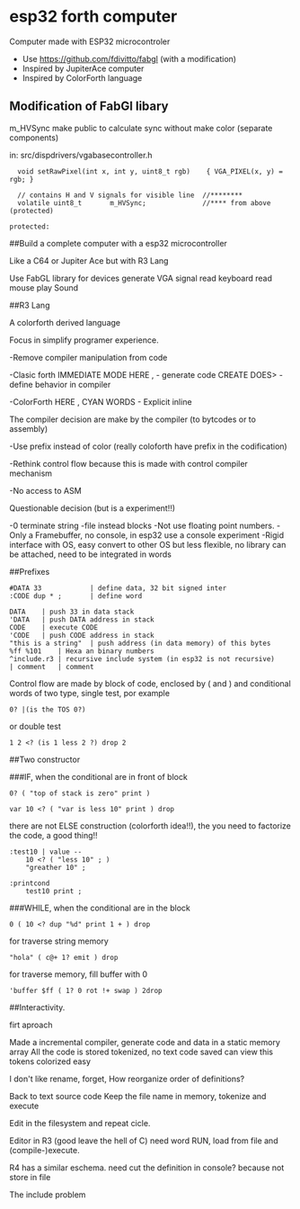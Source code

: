 # esp32 forth computer

Computer made with ESP32 microcontroler

* Use https://github.com/fdivitto/fabgl (with a modification)
* Inspired by JupiterAce computer
* Inspired by ColorForth language

## Modification of FabGl libary

m_HVSync make public to calculate sync without make color (separate components)

in: src/dispdrivers/vgabasecontroller.h
```
  void setRawPixel(int x, int y, uint8_t rgb)    { VGA_PIXEL(x, y) = rgb; }

  // contains H and V signals for visible line	//********
  volatile uint8_t       m_HVSync;				//**** from above (protected)

protected:
```

##Build a complete computer with a esp32 microcontroller

Like a C64 or Jupiter Ace but with R3 Lang

Use FabGL library for devices
	generate VGA signal
	read keyboard
	read mouse
	play Sound


##R3 Lang

A colorforth derived language

Focus in simplify programer experience.

-Remove compiler manipulation from code

-Clasic forth
	IMMEDIATE MODE
	HERE , - generate code
	CREATE DOES> - define behavior in compiler

-ColorForth
	HERE ,
	CYAN WORDS - Explicit inline

The compiler decision are make by the compiler (to bytcodes or to assembly)

-Use prefix instead of color (really coloforth have prefix in the codification)

-Rethink control flow because this is made with control compiler mechanism

-No access to ASM

Questionable decision (but is a experiment!!)

-0 terminate string
-file instead blocks
-Not use floating point numbers.
-Only a Framebuffer, no console, in esp32 use a console experiment
-Rigid interface with OS, easy convert to other OS but less flexible,
no library can be attached, need to be integrated in words


##Prefixes

```
#DATA 33    		| define data, 32 bit signed inter
:CODE dup * ;       | define word

DATA	| push 33 in data stack
'DATA	| push DATA address in stack
CODE	| execute CODE
'CODE	| push CODE address in stack
"this is a string"	| push address (in data memory) of this bytes
%ff %101 	| Hexa an binary numbers
^include.r3	| recursive include system (in esp32 is not recursive)
| comment	| comment
```

Control flow are made by block of code, enclosed by ( and ) and
conditional words of two type, single test, por example
```
0? |(is the TOS 0?)
```
or double test
```
1 2 <? (is 1 less 2 ?) drop 2
```

##Two constructor

###IF, when the conditional are in front of block

```
0? ( "top of stack is zero" print )

var 10 <? ( "var is less 10" print ) drop
```

there are not ELSE construction (colorforth idea!!), the you need to factorize the code,
a good thing!!

```
:test10 | value --
	10 <? ( "less 10" ; )
	"greather 10" ;

:printcond
	test10 print ;
```

###WHILE, when the conditional are in the block


```
0 ( 10 <? dup "%d" print 1 + ) drop
```

for traverse string memory

```
"hola" ( c@+ 1? emit ) drop
```

for traverse memory, fill buffer with 0

```
'buffer $ff ( 1? 0 rot !+ swap ) 2drop
```

##Interactivity.

firt aproach

Made a incremental compiler, generate code and data in a static memory array
All the code is stored tokenized, no text code saved
can view this tokens colorized easy

I don't like rename, forget, How reorganize order of definitions?

Back to text source code
Keep the file name in memory, tokenize and execute

Edit in the filesystem and repeat cicle.

Editor in R3 (good leave the hell of C)
need word RUN, load from file and (compile-)execute.

R4 has a similar eschema.
need cut the definition in console? because not store in file

The include problem








